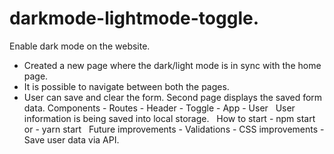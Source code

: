 # darkmode-lightmode-toggle.
Enable dark mode on the website.
- Created a new page where the dark/light mode is in sync with the home page.
- It is possible to navigate between both the pages.
- User can save and clear the form. Second page displays the saved form data.
Components - Routes - Header - Toggle - App - User  
User information is being saved into local storage.  
How to start - npm start or - yarn start  
Future improvements - Validations - CSS improvements - Save user data via API.
